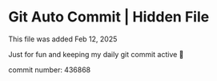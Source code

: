 # Git Auto Commit | Hidden File

This file was added Feb 12, 2025

Just for fun and keeping my daily git commit active 🤪

commit number: 436868
